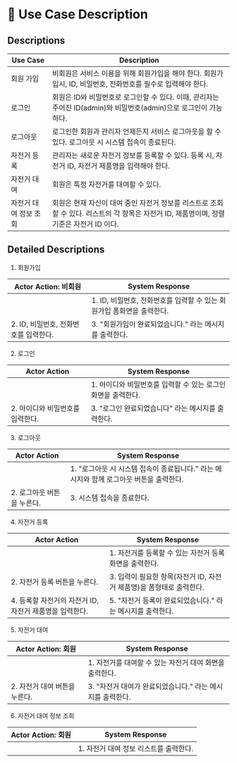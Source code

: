 # 📄 Use Case Description
## Descriptions
| Use Case | Description |
|---|---|
| 회원 가입 | 비회원은 서비스 이용을 위해 회원가입을 해야 한다. 회원가입시, ID, 비밀번호, 전화번호를 필수로 입력해야 한다. |
| 로그인 | 회원은 ID와 비밀번호로 로그인할 수 있다. 이때, 관리자는 주어진 ID(admin)와 비밀번호(admin)으로 로그인이 가능하다. |        
| 로그아웃 | 로그인한 회원과 관리자 언제든지 서비스 로그아웃을 할 수 있다. 로그아웃 시 시스템 접속이 종료된다. |                         
| 자전거 등록 | 관리자는 새로운 자전거 정보를 등록할 수 있다. 등록 시, 자전거 ID, 자전거 제품명을 입력해야 한다. |
| 자전거 대여 | 회원은 특정 자전거를 대여할 수 있다. |
| 자전거 대여 정보 조회 | 회원은 현재 자신이 대여 중인 자전거 정보를 리스트로 조회할 수 있다. 리스트의 각 항목은 자전거 ID, 제품명이며, 정렬 기준은 자전거 ID 이다. |



## Detailed Descriptions
1. 회원가입

 | Actor Action: 비회원 | System Response |
 |---|---|
 | | 1. ID, 비밀번호, 전화번호를 입력할 수 있는 회원가입 폼화면을 출력한다. |
 | 2. ID, 비밀번호, 전화번호를 입력한다. | 3. "회원가입이 완료되었습니다." 라는 메시지를 출력한다. |

2. 로그인

 | Actor Action | System Response |
 |---|---|
 | | 1. 아이디와 비밀번호를 입력할 수 있는 로그인 화면을 출력한다. |
 | 2. 아이디와 비밀번호를 입력한다. | 3. "로그인 완료되었습니다" 라는 메시지를 출력한다. |
 
3. 로그아웃

 | Actor Action | System Response |
 |---|---|
 | | 1. "로그아웃 시 시스템 접속이 종료됩니다." 라는 메시지와 함께 로그아웃 버튼을 출력한다. |
 | 2. 로그아웃 버튼을 누른다. | 3. 시스템 접속을 종료한다. |

4. 자전거 등록

 | Actor Action | System Response |
 |---|---|
 | | 1. 자전거를 등록할 수 있는 자전거 등록 화면을 출력한다. |
 | 2. 자전거 등록 버튼을 누른다. | 3. 입력이 필요한 항목(자전거 ID, 자전거 제품명)을 폼형태로 출력한다. |
 | 4. 등록할 자전거의 자전거 ID, 자전거 제품명을 입력한다. | 5. "자전거 등록이 완료되었습니다." 라는 메시지를 출력한다. | 

5. 자전거 대여
 
 | Actor Action: 회원 | System Response |                  
 |---|---|
 | | 1. 자전거를 대여할 수 있는 자전거 대여 화면을 출력한다. |       
 | 2. 자전거 대여 버튼을 누른다. | 3. "자전거 대여가 완료되었습니다." 라는 메시지를 출력한다. |

6. 자전거 대여 정보 조회

 | Actor Action: 회원 | System Response |
 |---|---|
 | | 1. 자전거 대여 정보 리스트를 출력한다. |


